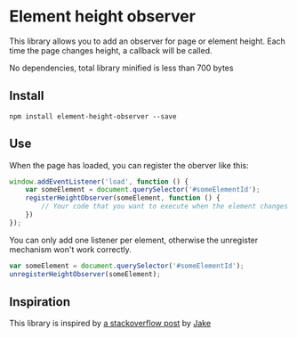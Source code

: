 # Element height observer

This library allows you to add an observer for page or element height. Each time the page changes height, a callback will be called.

No dependencies, total library minified is less than 700 bytes

## Install

```commandline
npm install element-height-observer --save
```

## Use

When the page has loaded, you can register the oberver like this:

```javascript
window.addEventListener('load', function () {
    var someElement = document.querySelector('#someElementId');
    registerHeightObserver(someElement, function () {
        // Your code that you want to execute when the element changes height
    })
});
```

You can only add one listener per element, otherwise the unregister mechanism won't work correctly.

```javascript
var someElement = document.querySelector('#someElementId');
unregisterHeightObserver(someElement);
```

## Inspiration

This library is inspired by [a stackoverflow post](https://stackoverflow.com/a/43081335/373207) by [Jake](https://stackoverflow.com/users/2511031/jake)